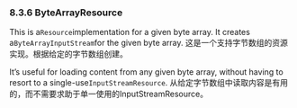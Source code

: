 ### 8.3.6 ByteArrayResource

This is a`Resource`implementation for a given byte array. It creates a`ByteArrayInputStream`for the given byte array.
这是一个支持字节数组的资源实现。根据给定的字节数组创建。

It’s useful for loading content from any given byte array, without having to resort to a single-use`InputStreamResource`.
从给定字节数组中读取内容是有用的，而不需要求助于单一使用的InputStreamResource。

